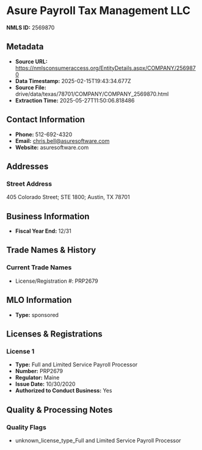 # Asure Payroll Tax Management LLC

**NMLS ID:** 2569870

## Metadata
- **Source URL:** https://nmlsconsumeraccess.org/EntityDetails.aspx/COMPANY/2569870
- **Data Timestamp:** 2025-02-15T19:43:34.677Z
- **Source File:** drive/data/texas/78701/COMPANY/COMPANY_2569870.html
- **Extraction Time:** 2025-05-27T11:50:06.818486

## Contact Information
- **Phone:** 512-692-4320
- **Email:** chris.bell@asuresoftware.com
- **Website:** asuresoftware.com

## Addresses
### Street Address
405 Colorado Street; STE 1800; Austin, TX 78701

## Business Information
- **Fiscal Year End:** 12/31

## Trade Names & History
### Current Trade Names
- License/Registration #: PRP2679

## MLO Information
- **Type:** sponsored

## Licenses & Registrations

### License 1
- **Type:** Full and Limited Service Payroll Processor
- **Number:** PRP2679
- **Regulator:** Maine
- **Issue Date:** 10/30/2020
- **Authorized to Conduct Business:** Yes

## Quality & Processing Notes
### Quality Flags
- unknown_license_type_Full and Limited Service Payroll Processor
